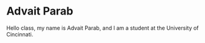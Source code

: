 # Advait Parab
Hello class, my name is Advait Parab, and I am a student at the University of Cincinnati.
